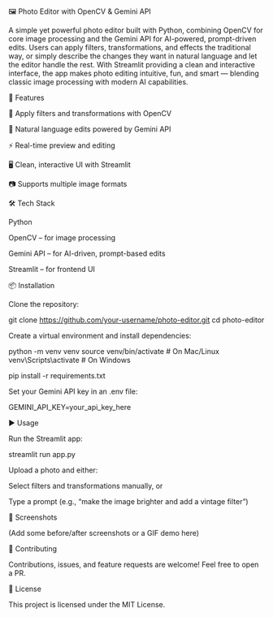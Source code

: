 🖼️ Photo Editor with OpenCV & Gemini API

A simple yet powerful photo editor built with Python, combining OpenCV for core image processing and the Gemini API for AI-powered, prompt-driven edits. Users can apply filters, transformations, and effects the traditional way, or simply describe the changes they want in natural language and let the editor handle the rest. With Streamlit providing a clean and interactive interface, the app makes photo editing intuitive, fun, and smart — blending classic image processing with modern AI capabilities.

🚀 Features

🎨 Apply filters and transformations with OpenCV

🤖 Natural language edits powered by Gemini API

⚡ Real-time preview and editing

🖥️ Clean, interactive UI with Streamlit

📷 Supports multiple image formats

🛠️ Tech Stack

Python

OpenCV – for image processing

Gemini API – for AI-driven, prompt-based edits

Streamlit – for frontend UI

📦 Installation

Clone the repository:

git clone https://github.com/your-username/photo-editor.git
cd photo-editor


Create a virtual environment and install dependencies:

python -m venv venv
source venv/bin/activate   # On Mac/Linux
venv\Scripts\activate      # On Windows

pip install -r requirements.txt


Set your Gemini API key in an .env file:

GEMINI_API_KEY=your_api_key_here

▶️ Usage

Run the Streamlit app:

streamlit run app.py


Upload a photo and either:

Select filters and transformations manually, or

Type a prompt (e.g., “make the image brighter and add a vintage filter”)

📸 Screenshots

(Add some before/after screenshots or a GIF demo here)

🤝 Contributing

Contributions, issues, and feature requests are welcome! Feel free to open a PR.

📄 License

This project is licensed under the MIT License.
